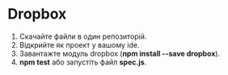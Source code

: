 # Dropbox

1. Скачайте файли в один репозиторій.
2. Відкрийте як проект у вашому ide.
3. Завантажте модуль dropbox (__npm install --save dropbox__).
4. __npm test__ або запустіть файл __spec.js__.
